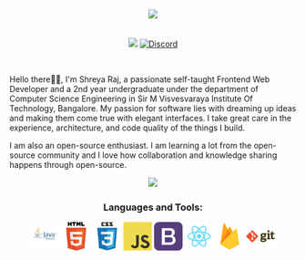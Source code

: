 <div align="center">
  <img src="https://user-images.githubusercontent.com/65019686/122669256-14faf980-d1da-11eb-9867-a591ea678a83.gif" width=700 />
</div>

<br />

<p align="center"> 
  <img src="https://komarev.com/ghpvc/?username=shreyaraj13&label=Visitors&color=FF3D78&style=plastic%22%20alt=%22khanfarhan10" />
  <a href="https://www.linkedin.com/in/rajshreya/"><img src="https://img.shields.io/static/v1?logo=Linkedin&label=&message=Linkedin&color=36393f" alt="Discord"></a>
</p>

<br />

<p>
  Hello there👋🏽, I'm Shreya Raj, a passionate self-taught Frontend Web Developer and a 2nd year undergraduate under the department of Computer Science Engineering in Sir M Visvesvaraya Institute Of Technology, Bangalore. My passion for software lies with dreaming up ideas and making them come true with elegant interfaces. I take great care in the experience, architecture, and code quality of the things I build.

I am also an open-source enthusiast. I am learning a lot from the open-source community and I love how collaboration and knowledge sharing happens through open-source.
</p>

<div align="center">
  <img src="https://github-readme-stats.vercel.app/api/top-langs/?username=shreyaraj13&layout=demo&theme=monokai" height=200 />
</div>

  

<div align="center">
  <h3>Languages and Tools:</h3>
  <code><img height="50" src="https://raw.githubusercontent.com/github/explore/80688e429a7d4ef2fca1e82350fe8e3517d3494d/topics/java/java.png"></code>
  <code><img height="50" src="https://raw.githubusercontent.com/github/explore/80688e429a7d4ef2fca1e82350fe8e3517d3494d/topics/html/html.png"></code>
  <code><img height="50" src="https://raw.githubusercontent.com/github/explore/80688e429a7d4ef2fca1e82350fe8e3517d3494d/topics/css/css.png"></code>
  <code><img height="50" src="https://raw.githubusercontent.com/github/explore/80688e429a7d4ef2fca1e82350fe8e3517d3494d/topics/javascript/javascript.png"></code>
  <code><img height="50" src="https://raw.githubusercontent.com/github/explore/80688e429a7d4ef2fca1e82350fe8e3517d3494d/topics/bootstrap/bootstrap.png"></code>
  <code><img height="50" src="https://raw.githubusercontent.com/github/explore/80688e429a7d4ef2fca1e82350fe8e3517d3494d/topics/react/react.png"></code>
  <code><img height="50" src="https://raw.githubusercontent.com/github/explore/80688e429a7d4ef2fca1e82350fe8e3517d3494d/topics/firebase/firebase.png"></code>
<code><img height="50" src="https://raw.githubusercontent.com/github/explore/80688e429a7d4ef2fca1e82350fe8e3517d3494d/topics/git/git.png"></code>
</div>
<br />





<!--
**shreyaraj13/shreyaraj13** is a ✨ _special_ ✨ repository because its `README.md` (this file) appears on your GitHub profile.

Here are some ideas to get you started:

- 🔭 I’m currently working on ...
- 🌱 I’m currently learning ...
- 👯 I’m looking to collaborate on ...
- 🤔 I’m looking for help with ...
- 💬 Ask me about ...
- 📫 How to reach me: ...
- 😄 Pronouns: ...
- ⚡ Fun fact: ...
-->
